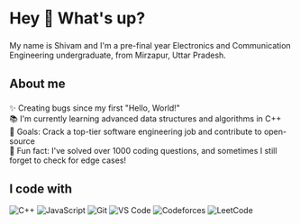 <h1 align="left">Hey 👋 What's up?</h1>

###

<p align="left">My name is Shivam and I'm a pre-final year Electronics and Communication Engineering undergraduate, from Mirzapur, Uttar Pradesh.</p>

###

<h2 align="left">About me</h2>

###

<p align="left">✨ Creating bugs since my first "Hello, World!"<br>📚 I'm currently learning advanced data structures and algorithms in C++<br>🎯 Goals: Crack a top-tier software engineering job and contribute to open-source<br>🎲 Fun fact: I've solved over 1000 coding questions, and sometimes I still forget to check for edge cases!</p>

###

<h2 align="left">I code with</h2>

<p align="left">
<img src="https://img.shields.io/badge/C%2B%2B-00599C?style=for-the-badge&logo=c%2B%2B&logoColor=white" alt="C++"/>
<img src="https://img.shields.io/badge/JavaScript-F7DF1E?style=for-the-badge&logo=javascript&logoColor=black" alt="JavaScript"/>
<img src="https://img.shields.io/badge/Git-F05032?style=for-the-badge&logo=git&logoColor=white" alt="Git"/>
<img src="https://img.shields.io/badge/VS%20Code-007ACC?style=for-the-badge&logo=visual%20studio%20code&logoColor=white" alt="VS Code"/>
<img src="https://img.shields.io/badge/Codeforces-1F8ACB?style=for-the-badge&logo=codeforces&logoColor=white" alt="Codeforces"/>
<img src="https://img.shields.io/badge/LeetCode-FFA116?style=for-the-badge&logo=leetcode&logoColor=black" alt="LeetCode"/>
</p>
